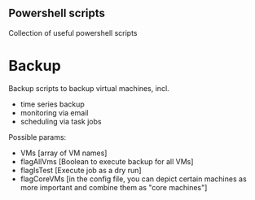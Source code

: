 ## Powershell scripts

Collection of useful powershell scripts 


# Backup
Backup scripts to backup virtual machines, incl. 

- time series backup 
- monitoring via email
- scheduling via task jobs

Possible params: 
- VMs [array of VM names]
- flagAllVms [Boolean to execute backup for all VMs]
- flagIsTest [Execute job as a dry run]
- flagCoreVMs [in the config file, you can depict certain machines as more important and combine them as "core machines"]